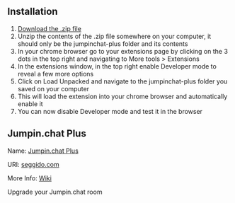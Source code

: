 ## Installation

1. [Download the .zip file](https://github.com/0100000101010011/jumpinchat-plus/archive/master.zip)
2. Unzip the contents of the .zip file somewhere on your computer, it should only be the jumpinchat-plus folder and its contents
3. In your chrome browser go to your extensions page by clicking on the 3 dots in the top right and navigating to More tools > Extensions
4. In the extensions window, in the top right enable Developer mode to reveal a few more options
5. Click on Load Unpacked and navigate to the jumpinchat-plus folder you saved on your computer
6. This will load the extension into your chrome browser and automatically enable it
7. You can now disable Developer mode and test it in the browser

## Jumpin.chat Plus

Name: [Jumpin.chat Plus](https://seggido.com)

URI: [seggido.com](https://seggido.com) 

More Info: [Wiki](https://github.com/0100000101010011/jumpinchat-plus/wiki)

Upgrade your Jumpin.chat room